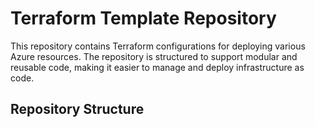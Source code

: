 # Terraform Template Repository

This repository contains Terraform configurations for deploying various Azure resources. The repository is structured to support modular and reusable code, making it easier to manage and deploy infrastructure as code.

## Repository Structure



